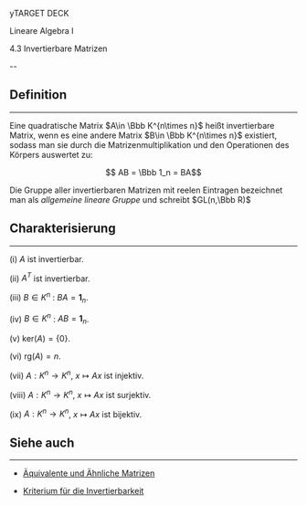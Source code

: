 yTARGET DECK

Lineare Algebra I


4.3 Invertierbare Matrizen

--

## Definition

***

Eine quadratische Matrix $A\in \Bbb K^{n\times n}$ heißt invertierbare Matrix, wenn es eine andere Matrix $B\in \Bbb K^{n\times n}$ existiert, sodass man sie durch die Matrizenmultiplikation und den Operationen des Körpers auswertet zu:

$$ AB = \Bbb 1_n = BA$$

Die Gruppe aller invertierbaren Matrizen mit reelen Eintragen bezeichnet man als *allgemeine lineare Gruppe* und schreibt $GL(n,\Bbb R)$

## Charakterisierung

***

(i) $A$ ist invertierbar.

(ii) $A^T$ ist invertierbar.

(iii) $B \in K^n$ : $BA = \mathbf{1}_n$.

(iv) $B \in K^n$ : $AB = \mathbf{1}_n$.

(v) $\text{ker}(A) = \{0\}$.

(vi) $\text{rg}(A) = n$.

(vii) $A : K^n \rightarrow K^n$, $x \mapsto Ax$ ist injektiv.

(viii) $A : K^n \rightarrow K^n$, $x \mapsto Ax$ ist surjektiv.

(ix) $A : K^n \rightarrow K^n$, $x \mapsto Ax$ ist bijektiv.

## Siehe auch

***

* [Äquivalente und Ähnliche Matrizen](</4. Vektorräume und lineare Abbildungen/4.3 Lineare Abbildungen zwischen endlichdimensionalen Vektorräumen und Darstellungsmatrizen/Äquivalente und Ähnliche Matrizen.md>)

* [Kriterium für die Invertierbarkeit](</5. Endomorphismen/5.3 Determinanten/Kriterium für die Invertierbarkeit.md>)

<!--ID: 1709305047978-->

